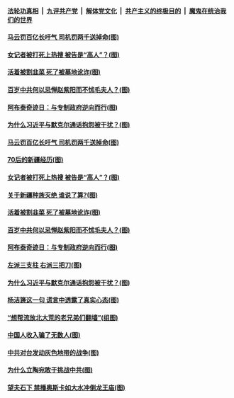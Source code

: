 

####  [法轮功真相](../../../../basic/blob/master/README.md?t=04140332) &nbsp;|&nbsp; [九评共产党](../../../../9ping.md/blob/master/README.md?t=04140332) &nbsp;|&nbsp; [解体党文化](../../../../jtdwh.md/blob/master/README.md?t=04140332)  &nbsp;|&nbsp; [共产主义的终极目的](../../../../gczydzjmd.md/blob/master/README.md?t=04140332) &nbsp;|&nbsp; [魔鬼在统治我们的世界](../../../../mgztzwmdsj.md/blob/master/README.md?t=04140332) 

#### [马云罚百亿长吁气 司机罚两千送掉命(图)](../pages/p4/968562.md?t=04140332) 

#### [女记者被打死上热搜 被告是“高人”？(图)](../pages/p4/968569.md?t=04140332) 

#### [活着被割韭菜 死了被墓地讹诈(图)](../pages/p4/968463.md?t=04140332) 

#### [百岁中共何以忌惮赵紫阳而不怵毛夫人？(图)](../pages/p4/968458.md?t=04140332) 

#### [阿布泰奇迹日：与专制政府逆向而行(图)](../pages/p4/968442.md?t=04140332) 

#### [为什么习近平与默克尔通话抱怨被干扰？(图)](../pages/p4/968444.md?t=04140332) 



#### [马云罚百亿长吁气 司机罚两千送掉命(图)](../pages/p4/968562.md?t=04140332) 

#### [70后的新疆经历(图)](../pages/p4/968573.md?t=04140332) 

#### [女记者被打死上热搜 被告是“高人”？(图)](../pages/p4/968569.md?t=04140332) 

#### [关于新疆种族灭绝 谁说了算?(图)](../pages/p4/968565.md?t=04140332) 


#### [活着被割韭菜 死了被墓地讹诈(图)](../pages/p4/968463.md?t=04140332) 

#### [百岁中共何以忌惮赵紫阳而不怵毛夫人？(图)](../pages/p4/968458.md?t=04140332) 

#### [阿布泰奇迹日：与专制政府逆向而行(图)](../pages/p4/968442.md?t=04140332) 

#### [左派三支柱 右派三把刀(图)](../pages/p4/968460.md?t=04140332) 

#### [为什么习近平与默克尔通话抱怨被干扰？(图)](../pages/p4/968444.md?t=04140332) 


#### [杨洁篪这一句 谎言中透露了真实心态(图)](../pages/p4/968397.md?t=04140332) 

#### [“想帮流放北大荒的老兄弟们翻墙”(组图)](../pages/p4/968186.md?t=04140332) 

#### [中国人收入骗了无数人(图)](../pages/p4/968374.md?t=04140332) 

#### [中共对台发动灰色地带的战争(图)](../pages/p4/968349.md?t=04140332) 

#### [为什么立陶宛敢于挑战中共(图)](../pages/p4/968197.md?t=04140332) 

#### [望夫石下 禁播奥斯卡如大水冲倒龙王庙(图)](../pages/p4/968342.md?t=04140332) 



